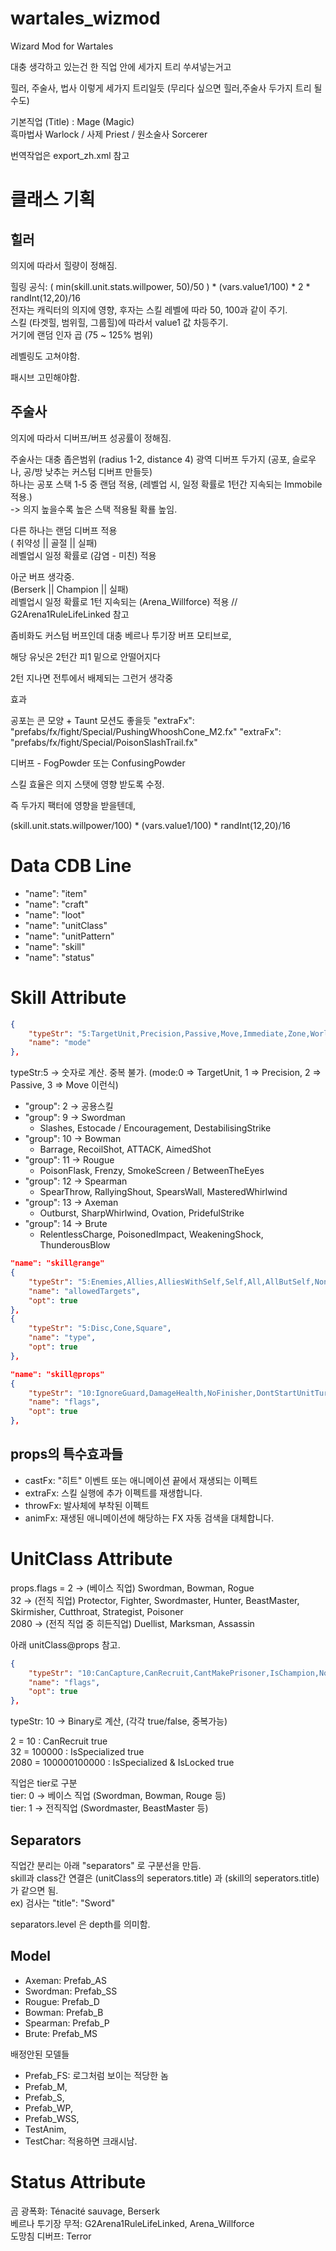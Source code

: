 # wartales_wizmod
Wizard Mod for Wartales

대충 생각하고 있는건 한 직업 안에 세가지 트리 쑤셔넣는거고

힐러, 주술사, 법사 이렇게 세가지 트리일듯 (무리다 싶으면 힐러,주술사 두가지 트리 될수도)

기본직업 (Title) : Mage (Magic)  
흑마법사 Warlock / 사제 Priest / 원소술사 Sorcerer

번역작업은 export_zh.xml 참고



# 클래스 기획
## 힐러

의지에 따라서 힐량이 정해짐.

힐링 공식: ( min(skill.unit.stats.willpower, 50)/50 ) * (vars.value1/100) * 2 * randInt(12,20)/16  
전자는 캐릭터의 의지에 영향, 후자는 스킬 레벨에 따라 50, 100과 같이 주기.  
스킬 (타겟힐, 범위힐, 그룹힐)에 따라서 value1 값 차등주기.  
거기에 랜덤 인자 곱 (75 ~ 125% 범위)

레벨링도 고쳐야함.

패시브 고민해야함.


## 주술사

의지에 따라서 디버프/버프 성공률이 정해짐.

주술사는 대충 좁은범위 (radius 1-2, distance 4) 광역 디버프 두가지 (공포, 슬로우나, 공/방 낮추는 커스텀 디버프 만들듯)  
하나는 공포 스택 1-5 중 랜덤 적용, (레벨업 시, 일정 확률로 1턴간 지속되는 Immobile 적용.)  
-> 의지 높을수록 높은 스택 적용될 확룔 높임.

다른 하나는 랜덤 디버프 적용  
( 취약성 || 골절 || 실패)  
레벨업시 일정 확률로 (감염 - 미친) 적용


아군 버프 생각중.  
(Berserk || Champion || 실패)  
레벨업시 일정 확률로 1턴 지속되는 (Arena_Willforce) 적용 // G2Arena1RuleLifeLinked 참고

좀비화도 커스텀 버프인데 대충 베르나 투기장 버프 모티브로,

해당 유닛은 2턴간 피1 밑으로 안떨어지다

2턴 지나면 전투에서 배제되는 그런거 생각중


효과

공포는 콘 모양 + Taunt 모션도 좋을듯
"extraFx": "prefabs/fx/fight/Special/PushingWhooshCone_M2.fx"
"extraFx": "prefabs/fx/fight/Special/PoisonSlashTrail.fx"

디버프 - FogPowder 또는 ConfusingPowder


스킬 효율은 의지 스탯에 영향 받도록 수정.

즉 두가지 팩터에 영향을 받을텐데,

(skill.unit.stats.willpower/100) * (vars.value1/100) * randInt(12,20)/16



# Data CDB Line
- "name": "item"
- "name": "craft"
- "name": "loot"
- "name": "unitClass"
- "name": "unitPattern"
- "name": "skill"
- "name": "status"


# Skill Attribute
```json
{
    "typeStr": "5:TargetUnit,Precision,Passive,Move,Immediate,Zone,WorldPassive",
    "name": "mode"
},
```
typeStr:5 -> 숫자로 계산. 중복 불가. (mode:0 => TargetUnit, 1 => Precision, 2 => Passive, 3 => Move 이런식)

- "group": 2 -> 공용스킬
- "group": 9 -> Swordman
    - Slashes, Estocade / Encouragement, DestabilisingStrike
- "group": 10 -> Bowman
    - Barrage, RecoilShot, ATTACK, AimedShot
- "group": 11 -> Rougue
    - PoisonFlask, Frenzy, SmokeScreen / BetweenTheEyes
- "group": 12 -> Spearman
    - SpearThrow, RallyingShout, SpearsWall, MasteredWhirlwind
- "group": 13 -> Axeman
    - Outburst, SharpWhirlwind, Ovation, PridefulStrike
- "group": 14 -> Brute
    - RelentlessCharge, PoisonedImpact, WeakeningShock, ThunderousBlow

```json
"name": "skill@range"
{
    "typeStr": "5:Enemies,Allies,AlliesWithSelf,Self,All,AllButSelf,None",
    "name": "allowedTargets",
    "opt": true
},
{
    "typeStr": "5:Disc,Cone,Square",
    "name": "type",
    "opt": true
},
```

```json
"name": "skill@props"
{
    "typeStr": "10:IgnoreGuard,DamageHealth,NoFinisher,DontStartUnitTurn,NoPreviewTargets,PushbackIgnoreUnits,DistanceBonusApplied,IsTrap,HideInSkillBar",
    "name": "flags",
    "opt": true
},
```

## props의 특수효과들
- castFx: "히트" 이벤트 또는 애니메이션 끝에서 재생되는 이펙트
- extraFx: 스킬 실행에 추가 이펙트를 재생합니다.
- throwFx: 발사체에 부착된 이펙트
- animFx: 재생된 애니메이션에 해당하는 FX 자동 검색을 대체합니다.


# UnitClass Attribute
props.flags = 2 -> (베이스 직업) Swordman, Bowman, Rogue  
32 -> (전직 직업) Protector, Fighter, Swordmaster, Hunter, BeastMaster, Skirmisher, Cutthroat, Strategist, Poisoner  
2080 -> (전직 직업 중 히든직업) Duellist,  Marksman, Assassin  

아래 unitClass@props 참고.
```json
{
    "typeStr": "10:CanCapture,CanRecruit,CantMakePrisoner,IsChampion,NoEquipDrop,IsSpecialized,IsReserve,ForceDropWeapon,BattleNotCount,CantSurround,LockRotation,IsLocked,HasVisualVariants,GhostUnit,NoWeapon,Plagued,CanTransport,NoPunch,PreventSkilled,ArenaChampion,PreventRenfort",
    "name": "flags",
    "opt": true
},
```
typeStr: 10 -> Binary로 계산, (각각 true/false, 중복가능)

2 = 10 : CanRecruit true  
32 = 100000 : IsSpecialized true  
2080 = 100000100000 : IsSpecialized & IsLocked true  

직업은 tier로 구분  
tier: 0 -> 베이스 직업 (Swordman, Bowman, Rouge 등)  
tier: 1 -> 전직직업 (Swordmaster, BeastMaster 등)  

## Separators
직업간 분리는 아래 "separators" 로 구분선을 만듬.  
skill과 class간 연결은 (unitClass의 seperators.title) 과 (skill의 seperators.title) 가 같으면 됨.  
ex) 검사는 "title": "Sword"

separators.level 은 depth를 의미함.

## Model
- Axeman: Prefab_AS
- Swordman: Prefab_SS
- Rougue: Prefab_D
- Bowman: Prefab_B
- Spearman: Prefab_P
- Brute: Prefab_MS

배정안된 모델들
- Prefab_FS: 로그처럼 보이는 적당한 놈
- Prefab_M,
- Prefab_S,
- Prefab_WP,
- Prefab_WSS, 
- TestAnim, 
- TestChar: 적용하면 크래시남.

# Status Attribute
곰 광폭화: Ténacité sauvage, Berserk  
베르나 투기장 무적: G2Arena1RuleLifeLinked, Arena_Willforce  
도망침 디버프: Terror